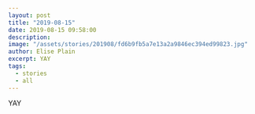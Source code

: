 ```yaml
---
layout: post
title: "2019-08-15"
date: 2019-08-15 09:58:00
description: 
image: "/assets/stories/201908/fd6b9fb5a7e13a2a9846ec394ed99823.jpg"
author: Elise Plain
excerpt: YAY
tags: 
  - stories
  - all
---
```


YAY
<p></p>
